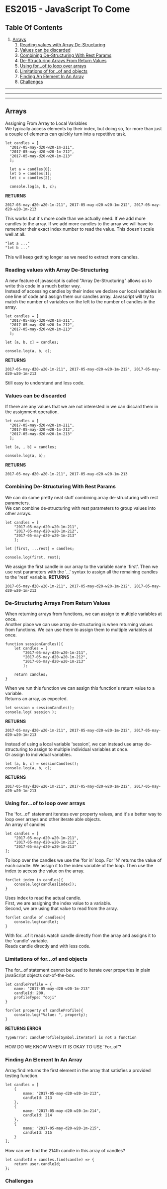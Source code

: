 # ES2015 - JavaScript To Come


## Table Of Contents
1. [Arrays](#arrays)
    1. [Reading values with Array De-Structuring](#reading-values-with-array-de-structuring)
    1. [Values can be discarded](#values-can-be-discarded)
    1. [Combining De-Structuring With Rest Params](#combining-de-structuring-with-rest-params)
    1. [De-Structuring Arrays From Return Values](#de-structuring-arrays-from-return-values)
    1. [Using for...of to loop over arrays](#using-forof-to-loop-over-arrays)
    1. [Limitations of for...of and objects](#limitations-of-forof-and-objects)
    1. [Finding An Element In An Array](#finding-an-element-in-an-array)
    1. [Challenges](#)

---
---
---
## Arrays
Assigning From Array to Local Variables  
We typically access elements by their index, but doing so, for more than just a couple of elements can quickly turn into a repetitive task.  
```
let candles = [
  "2017-05-may-d20-w20-1m-211",
  "2017-05-may-d20-w20-1m-212",
  "2017-05-may-d20-w20-1m-213"
  ];

  let a = candles[0];
  let b = candles[1];
  let c = candles[2];

  console.log(a, b, c);
```
**RETURNS**  
```
2017-05-may-d20-w20-1m-211", 2017-05-may-d20-w20-1m-212", 2017-05-may-d20-w20-1m-213
```
This works but it's more code than we actually need. If we add more candles to the array. If we add more candles to the array we will have to remember their exact index number to read the value. This doesn't scale well at all.
```
"let a ..."
"let b ..."
```
This will keep getting longer as we need to extract more candles.

### Reading values with Array De-Structuring
A new feature of javascript is called "Array De-Structuring" allows us to write this code in a much better way.  
Instead of accessing candles by their index we declare our local variables in one line of code and assign them our candles array. Javascript will try to match the number of variables on the left to the number of candles in the array.
```
let candles = [
  "2017-05-may-d20-w20-1m-211",
  "2017-05-may-d20-w20-1m-212",
  "2017-05-may-d20-w20-1m-213"
  ];

let [a, b, c] = candles;

console.log(a, b, c);
```
**RETURNS**  
```
2017-05-may-d20-w20-1m-211", 2017-05-may-d20-w20-1m-212", 2017-05-may-d20-w20-1m-213
```
Still easy to understand and less code.

### Values can be discarded
If there are any values that we are not interested in we can discard them in the assignment operation.
```
let candles = [
  "2017-05-may-d20-w20-1m-211",
  "2017-05-may-d20-w20-1m-212",
  "2017-05-may-d20-w20-1m-213"
  ];

let [a, , b] = candles;

console.log(a, b);
```
**RETURNS**  
```
2017-05-may-d20-w20-1m-211", 2017-05-may-d20-w20-1m-213
```

### Combining De-Structuring With Rest Params
We can do some pretty neat stuff combining array de-structuring with rest parameters.  
We can combine de-structuring with rest parameters to group values into other arrays.
```
let candles = [
	"2017-05-may-d20-w20-1m-211",
	"2017-05-may-d20-w20-1m-212",
	"2017-05-may-d20-w20-1m-213"
	];

let [first, ...rest] = candles;

console.log(first, rest);
```
We assign the first candle in our array to the variable name 'first'. Then we use rest parameters with the '...' syntax to assign all the remaining candles to the 'rest' variable.
**RETURNS**  
```
2017-05-may-d20-w20-1m-211", 2017-05-may-d20-w20-1m-212", 2017-05-may-d20-w20-1m-213
```

### De-Structuring Arrays From Return Values
When returning arrays from functions, we can assign to multiple variables at once.  
Another place we can use array de-structuring is when returning values from functions. We can use them to assign them to multiple variables at once.
```
function sessionCandles(){
	let candles = [
		"2017-05-may-d20-w20-1m-211",
		"2017-05-may-d20-w20-1m-212",
		"2017-05-may-d20-w20-1m-213"
		];

	return candles;
}
```
When we run this function we can assign this function's return value to a variable.  
Returns an array, as expected.
```
let session = sessionCandles();
console.log( session );
```
**RETURNS**  
```
2017-05-may-d20-w20-1m-211", 2017-05-may-d20-w20-1m-212", 2017-05-may-d20-w20-1m-213
```
Instead of using a local variable 'session', we can instead use array de-structuring to assign to multiple individual variables at once.  
Or assign to individual variables.
```
let [a, b, c] = sessionCandles();
console.log(a, b, c);
```
**RETURNS**  
```
2017-05-may-d20-w20-1m-211", 2017-05-may-d20-w20-1m-212", 2017-05-may-d20-w20-1m-213
```
### Using for...of to loop over arrays
The 'for...of' statement iterates over property values, and it's a better way to loop over arrays and other iterate able objects.  
An array of candles
```
let candles = [
	"2017-05-may-d20-w20-1m-211",
	"2017-05-may-d20-w20-1m-212",
	"2017-05-may-d20-w20-1m-213"
];
```
To loop over the candles we use the 'for in' loop. For 'N' returns the value of each candle. We assign it to the index variable of the loop. Then use the index to access the value on the array.
```
for(let index in candles){
	console.log(candles[index]);
}
```
Uses index to read the actual candle.  
First, we are assigning the index value to a variable.  
Second, we are using that value to read from the array.
```
for(let candle of candles){
	console.log(candle);
}
```
With for...of it reads watch candle directly from the array and assigns it to the 'candle' variable.  
Reads candle directly and with less code.  

### Limitations of for...of and objects
The for...of statement cannot be used to iterate over properties in plain javaScript objects out-of-the-box.  
```
let candleProfile = {
	name: "2017-05-may-d20-w20-1m-213"
	candleId: 200,
	profileType: "doji"
}

for(let property of candleProfile){
	console.log("Value: ", property);
}
```
**RETURNS ERROR**  
```
TypeError: candleProfile[Symbol.iterator] is not a function
```
HOW DO WE KNOW WHEN IT IS OKAY TO USE 'For..of'?

### Finding An Element In An Array
Array.find returns the first element in the array that satisfies a provided testing function.  
```
let candles = [
	{
		name: "2017-05-may-d20-w20-1m-213",
		candleId: 213
	},
	{
		name: "2017-05-may-d20-w20-1m-214",
		candleId: 214
	},
	{
		name: "2017-05-may-d20-w20-1m-215",
		candleId: 215
	}
];
```
How can we find the 214th candle in this array of candles?
```
let candleId = candles.find(candle) => {
	return user.candleId;
};
```
### Challenges
